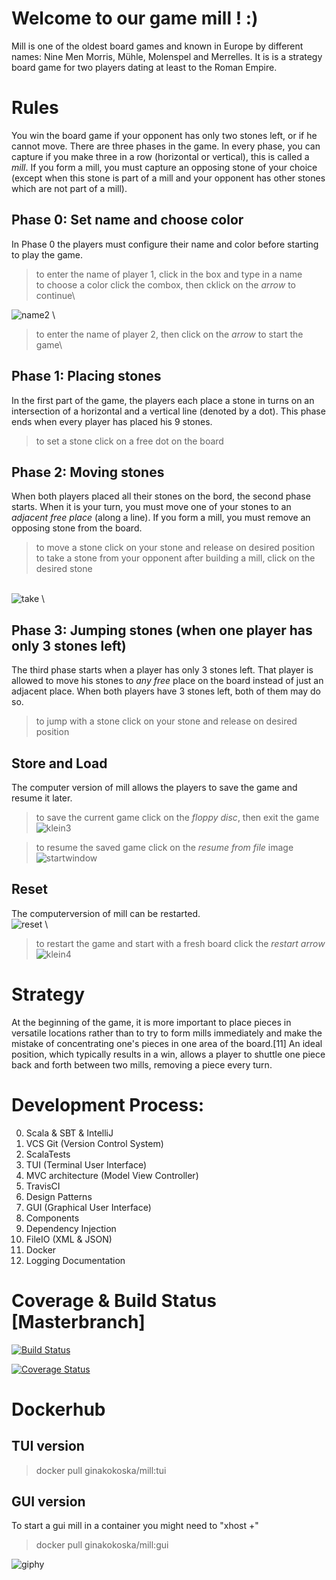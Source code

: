 
# Welcome to our game **mill** ! :)

Mill is one of the oldest board games and known in Europe by different names: Nine Men Morris, Mühle, Molenspel and Merrelles. It is is a strategy board game for two players dating at least to the Roman Empire.
 
# Rules

You win the board game if your opponent has only two stones left, or if he cannot move. There are three phases in the game. In every phase, you can capture if you make three in a row (horizontal or vertical), this is called a *mill*. If you form a mill, you must capture an opposing stone of your choice (except when this stone is part of a mill and your opponent has other stones which are not part of a mill).

## Phase 0: Set name and choose color
In Phase 0 the players must configure their name and color before starting to play the game.
 > to enter the name of player 1, click in the box and type in a name \
 > to choose a color click the combox, then cklick on the *arrow* to continue\

![name2](https://user-images.githubusercontent.com/81410821/123561204-62153780-d7a7-11eb-942f-3a6998f3435c.gif)
\
 > to enter the name of player 2, then click on the *arrow* to start the game\
 > 


## Phase 1: Placing stones 
In the first part of the game, the players each place a stone in turns on an intersection of a horizontal and a vertical line (denoted by a dot). This phase ends when every player has placed his 9 stones.
  > to set a stone click on a free dot on the board

## Phase 2: Moving stones 
When both players placed all their stones on the bord, the second phase starts. When it is your turn, you must move one of your stones to an *adjacent free place* (along a line). If you form a mill, you must remove an opposing stone from the board.
  > to move a stone click on your stone and release on desired position\
  > to take a stone from your opponent after building a mill, click on the desired stone

 \
 ![take](https://user-images.githubusercontent.com/81410821/123561030-64c35d00-d7a6-11eb-9e84-2382550fff2c.gif)
  \

## Phase 3: Jumping stones (when one player has only 3 stones left)
The third phase starts when a player has only 3 stones left. That player is allowed to move his stones to *any free* place on the board instead of just an adjacent place. When both players have 3 stones left, both of them may do so. 
  > to jump with a stone click on your stone and release on desired position


## Store and Load
The computer version of mill allows the players to save the game and resume it later.
> to save the current game click on the *floppy disc*, then exit the game
 ![klein3](https://user-images.githubusercontent.com/81410821/123514093-3acc4680-d691-11eb-8172-e25864e8dc10.png)


> to resume the saved game click on the *resume from file* image
\
![startwindow](https://user-images.githubusercontent.com/81410821/123513993-8e8a6000-d690-11eb-8d39-96c206514928.png)


## Reset
The computerversion of mill can be restarted.
\
![reset](https://user-images.githubusercontent.com/81410821/123560895-72c4ae00-d7a5-11eb-96fe-ff005b356cbd.gif)
\
> to restart the game and start with a fresh board click the *restart arrow*
 \
 ![klein4](https://user-images.githubusercontent.com/81410821/123514773-d7dcae80-d694-11eb-9941-093049726d12.png)

# Strategy
At the beginning of the game, it is more important to place pieces in versatile locations rather than to try to form mills immediately and make the mistake of concentrating one's pieces in one area of the board.[11] An ideal position, which typically results in a win, allows a player to shuttle one piece back and forth between two mills, removing a piece every turn. 

 
# Development Process:
0.  Scala & SBT & IntelliJ
1.  VCS Git (Version Control System)
2.  ScalaTests
3.  TUI (Terminal User Interface)
4.  MVC architecture (Model View Controller)
5.  TravisCI
6.  Design Patterns
7.  GUI (Graphical User Interface)
8.  Components
9.  Dependency Injection
10. FileIO (XML & JSON)
11. Docker
12. Logging Documentation


# Coverage & Build Status [Masterbranch]
[![Build Status](https://www.travis-ci.com/ginakokoska/MILL100001.svg?branch=Pattern)](https://www.travis-ci.com/ginakokoska/MILL100001)

[![Coverage Status](https://coveralls.io/repos/github/ginakokoska/MILL100001/badge.svg?branch=Pattern)](https://coveralls.io/github/ginakokoska/MILL100001?branch=Master)

# Dockerhub

## TUI version
 > docker pull ginakokoska/mill:tui

## GUI version
To start a gui mill in a container you might need to "xhost +"
 > docker pull ginakokoska/mill:gui


![giphy](https://user-images.githubusercontent.com/81410821/123548021-661f6600-d763-11eb-8683-1a11b35ff9cb.gif)






